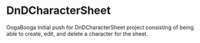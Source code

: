# DnDCharacterSheet
OogaBooga
Initial push for DnDCharacterSheet project consisting of being able to create, edit, and delete a character for the sheet.
